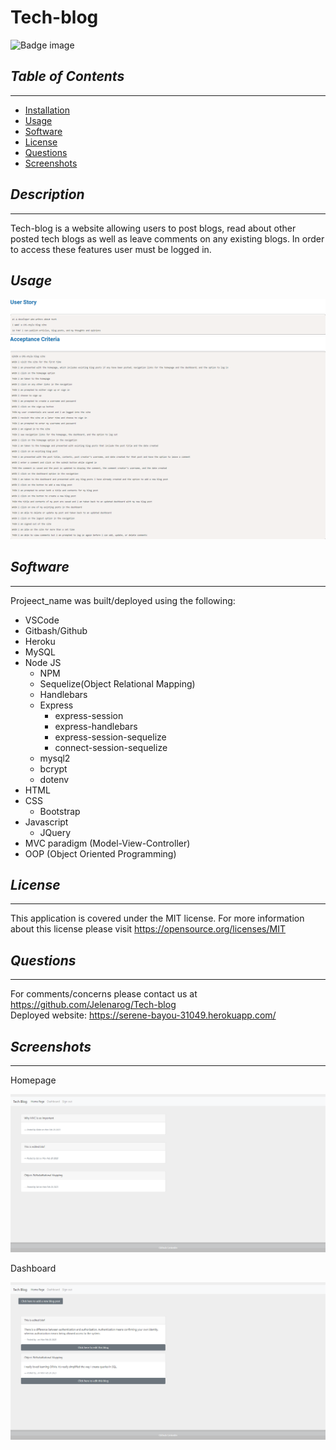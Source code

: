 # Tech-blog
![Badge image](https://img.shields.io/badge/license-MIT-green})

## *Table of Contents*
 ___
  - [Installation](#description)
  - [Usage](#usage)
  - [Software](#software)
  - [License](#license)
  - [Questions](#questions)
  - [Screenshots](#screenshots)

## *Description*
___
Tech-blog is a website allowing users to post blogs, read about other posted tech blogs as well as leave comments on any existing blogs.
In order to access these features user must be logged in.

## *Usage*
![User-story](./public/Images/User-story-1.png)
![User-story](./public/Images/User-story.png)

## *Software*
___
Projeect_name was built/deployed using the following:
- VSCode
- Gitbash/Github
- Heroku
- MySQL
- Node JS
  - NPM
  - Sequelize(Object Relational Mapping)
  - Handlebars
  - Express
    - express-session
    - express-handlebars
    - express-session-sequelize
    - connect-session-sequelize
  - mysql2
  - bcrypt
  - dotenv
- HTML
- CSS
  - Bootstrap
- Javascript
  - JQuery
- MVC paradigm (Model-View-Controller)
- OOP (Object Oriented Programming)


## *License*
___
This application is covered under the MIT license.
For more information about this license please visit https://opensource.org/licenses/MIT

## *Questions*
___
For comments/concerns please contact us at https://github.com/Jelenarog/Tech-blog </br>
Deployed website: https://serene-bayou-31049.herokuapp.com/

## *Screenshots*
___
Homepage

![Home-page](./public/Images/Home-page.png)

Dashboard

![Dashboard](./public/Images/Dashboard.png)

